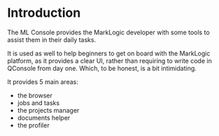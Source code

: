 # Introduction

The ML Console provides the MarkLogic developer with some tools to assist them
in their daily tasks.

It is used as well to help beginners to get on board with the MarkLogic
platform, as it provides a clear UI, rather than requiring to write code in
QConsole from day one.  Which, to be honest, is a bit intimidating.

It provides 5 main areas:

- the browser
- jobs and tasks
- the projects manager
- documents helper
- the profiler
